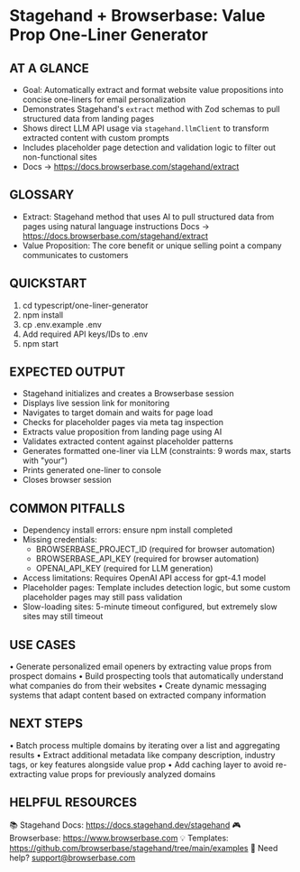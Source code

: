 # Stagehand + Browserbase: Value Prop One-Liner Generator

## AT A GLANCE
- Goal: Automatically extract and format website value propositions into concise one-liners for email personalization
- Demonstrates Stagehand's `extract` method with Zod schemas to pull structured data from landing pages
- Shows direct LLM API usage via `stagehand.llmClient` to transform extracted content with custom prompts
- Includes placeholder page detection and validation logic to filter out non-functional sites
- Docs → https://docs.browserbase.com/stagehand/extract

## GLOSSARY
- Extract: Stagehand method that uses AI to pull structured data from pages using natural language instructions
  Docs → https://docs.browserbase.com/stagehand/extract
- Value Proposition: The core benefit or unique selling point a company communicates to customers

## QUICKSTART
1) cd typescript/one-liner-generator
2) npm install
3) cp .env.example .env
4) Add required API keys/IDs to .env
5) npm start

## EXPECTED OUTPUT
- Stagehand initializes and creates a Browserbase session
- Displays live session link for monitoring
- Navigates to target domain and waits for page load
- Checks for placeholder pages via meta tag inspection
- Extracts value proposition from landing page using AI
- Validates extracted content against placeholder patterns
- Generates formatted one-liner via LLM (constraints: 9 words max, starts with "your")
- Prints generated one-liner to console
- Closes browser session

## COMMON PITFALLS
- Dependency install errors: ensure npm install completed
- Missing credentials:
  - BROWSERBASE_PROJECT_ID (required for browser automation)
  - BROWSERBASE_API_KEY (required for browser automation)
  - OPENAI_API_KEY (required for LLM generation)
- Access limitations: Requires OpenAI API access for gpt-4.1 model
- Placeholder pages: Template includes detection logic, but some custom placeholder pages may still pass validation
- Slow-loading sites: 5-minute timeout configured, but extremely slow sites may still timeout

## USE CASES
• Generate personalized email openers by extracting value props from prospect domains
• Build prospecting tools that automatically understand what companies do from their websites
• Create dynamic messaging systems that adapt content based on extracted company information

## NEXT STEPS
• Batch process multiple domains by iterating over a list and aggregating results
• Extract additional metadata like company description, industry tags, or key features alongside value prop
• Add caching layer to avoid re-extracting value props for previously analyzed domains

## HELPFUL RESOURCES
📚 Stagehand Docs:     https://docs.stagehand.dev/stagehand
🎮 Browserbase:        https://www.browserbase.com
💡 Templates:          https://github.com/browserbase/stagehand/tree/main/examples
📧 Need help?          support@browserbase.com
